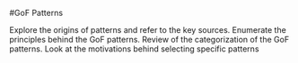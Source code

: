 #GoF Patterns

Explore the origins of patterns and refer to the key sources. Enumerate the principles behind the GoF patterns. Review of the categorization of the GoF patterns. Look at the motivations behind selecting specific patterns
